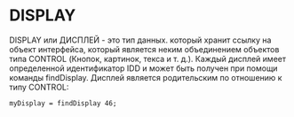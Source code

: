 # DISPLAY
DISPLAY или ДИСПЛЕЙ - это тип данных. который хранит ссылку на объект интерфейса, который является неким объединением объектов типа CONTROL (Кнопок, картинок, текса и т. д.). Каждый дисплей имеет определенной идентификатор IDD и может быть получен при помощи команды findDisplay. Дисплей является родительским по отношению к типу CONTROL:
```
myDisplay = findDisplay 46;
```